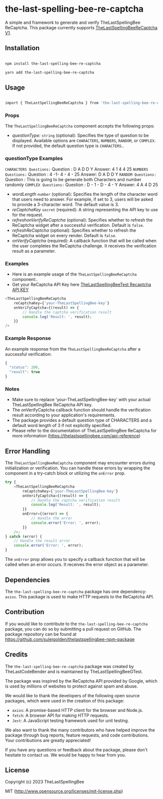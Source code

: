 # the-last-spelling-bee-re-captcha

A simple and framework to generate and verify TheLastSpellingBee ReCaptcha. This package currently supports [TheLastSpellingBeeReCaptcha V1](https://thelastspellingbee.com/api-reference).

## Installation

```bash

npm install the-last-spelling-bee-re-captcha

yarn add the-last-spelling-bee-re-captcha

```

## Usage

```bash

import { TheLastSpellingBeeReCaptcha } from 'the-last-spelling-bee-re-captcha';

```

### Props

The `TheLastSpellingBeeReCaptcha` component accepts the following props:

-   _questionType:_ `string` (optional): Specifies the type of question to be displayed. Available options are `CHARACTERS`, `NUMBERS`, `RANDOM`, or `COMPLEX`. If not provided, the default question
    type is `CHARACTERS`..

### questionType Examples 
`CHARACTERS Questions:` 
    Question : D A D D Y
    Answer: 4 1 4 4 25
`NUMBERS Questions:` 
    Question : 4 -1- 4 - 4 - 25
    Answer: D A D D Y
`RANDOM Questions:` 
    Question : This is going to be generate both Characters and number randomly
`COMPLEX Questions:` 
    Question :  D - 1 - D - 4 - Y
    Answer: 4 A 4 D 25
-   _wordLength_ `number` (optional): Specifies the length of the character word that users need to answer. For example, if set to 3, users will be asked to provide a 3-character word. The default
    value is 3.
-   _reCaptchaKey_ `secret` (required): A string representing the API key to use for the request.
-   _refreshonVerifyReCaptcha_ (optional): Specifies whether to refresh the ReCaptcha widget after a successful verification. Default is `false`.
-   _refreshReCaptcha_ (optional): Specifies whether to refresh the ReCaptcha widget on every render. Default is `false`.
-   _onVerifyCaptcha_ (required): A callback function that will be called when the user completes the ReCaptcha challenge. It receives the verification result as a parameter.

### Examples

-   Here is an example usage of the `TheLastSpellingBeeReCaptcha` component:.
-   Get your ReCaptcha API Key here [TheLastSpellingBeeTest Recaptcha API KEY](https://thelastspellingbee.com/api-key)

```js
<TheLastSpellingBeeReCaptcha
    reCaptchaKey={'your-TheLastSpellingBee-key'}
    onVerifyCaptcha={(result) => {
        // Handle the captcha verification result
        console.log('Result: ', result);
    }}
/>
```

### Example Response

An example response from the `TheLastSpellingBeeReCaptcha` after a successful verification:

```js
{
  "status": 200,
  "result": true
}

```

### Notes

-   Make sure to replace 'your-TheLastSpellingBee-key' with your actual TheLastSpellingBee ReCaptcha API key.
-   The onVerifyCaptcha callback function should handle the verification result according to your application's requirements.
-   The package provides a default question type of CHARACTERS and a default word length of 3 if not explicitly specified.
-   Please refer to the documentation of TheLastSpellingBee ReCaptcha for more information (https://thelastspellingbee.com/api-reference)

## Error Handling

The `TheLastSpellingBeeReCaptcha` component may encounter errors during initialization or verification. You can handle these errors by wrapping the component in a try-catch block or utilizing the `onError`
prop.

```js
try {
    <TheLastSpellingBeeReCaptcha
        reCaptchaKey={'your-TheLastSpellingBee-key'}
        onVerifyCaptcha={(result) => {
            // Handle the captcha verification result
            console.log('Result: ', result);
        }}
        onError={(error) => {
            // Handle the error
            console.error('Error: ', error);
        }}
    />;
} catch (error) {
    // Handle the result error
    console.error('Error: ', error);
}
```

The `onError` prop allows you to specify a callback function that will be called when an error occurs. It receives the error object as a parameter.

## Dependencies

The `the-last-spelling-bee-re-captcha` package has one dependency: `axios`. This package is used to make HTTP requests to the ReCaptcha API.

## Contribution

If you would like to contribute to the `the-last-spelling-bee-re-captcha` package, you can do so by submitting a pull request on GitHub. The package repository can be found at
https://github.com/suleigolden/thelastspellingbee-npm-package

## Credits

The `the-last-spelling-bee-re-captcha` package was created by TheLastCodeBender and is maintained by TheLastSpellingBeeGTest.

The package was inspired by the ReCaptcha API provided by Google, which is used by millions of websites to protect against spam and abuse.

We would like to thank the developers of the following open source packages, which were used in the creation of this package:

-   `axios`: A promise-based HTTP client for the browser and Node.js.
-   `fetch`: A browser API for making HTTP requests.
-   `Jest`: A JavaScript testing framework used for unit testing.

We also want to thank the many contributors who have helped improve the package through bug reports, feature requests, and code contributions. Your contributions are greatly appreciated!

If you have any questions or feedback about the package, please don't hesitate to contact us. We would be happy to hear from you.

## License

Copyright (c) 2023 TheLastSpellingBee

MIT (http://www.opensource.org/licenses/mit-license.php)
